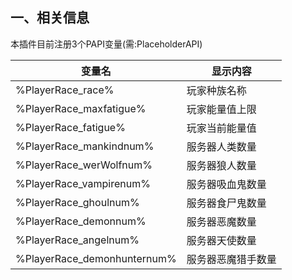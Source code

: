 ## 一、相关信息
本插件目前注册3个PAPI变量(需:PlaceholderAPI)

|变量名   | 显示内容  |
| ------------ | ------------ |
|%PlayerRace_race%| 玩家种族名称|
|%PlayerRace_maxfatigue%| 玩家能量值上限|
|%PlayerRace_fatigue%| 玩家当前能量值|
|%PlayerRace_mankindnum%| 服务器人类数量|
|%PlayerRace_werWolfnum%| 服务器狼人数量|
|%PlayerRace_vampirenum%| 服务器吸血鬼数量|
|%PlayerRace_ghoulnum%| 服务器食尸鬼数量|
|%PlayerRace_demonnum%| 服务器恶魔数量|
|%PlayerRace_angelnum%| 服务器天使数量|
|%PlayerRace_demonhunternum%| 服务器恶魔猎手数量|

